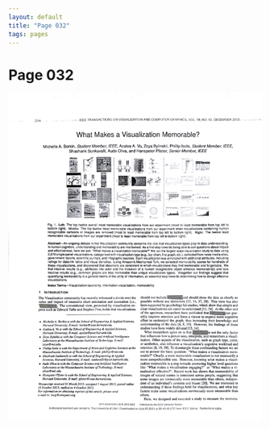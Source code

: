 ```yaml
---
layout: default
title: "Page 032"
tags: pages
---
```


# Page 032

<img src="/assets/scans/32.png" alt="Page with chartjunk removed" width="800"/>
